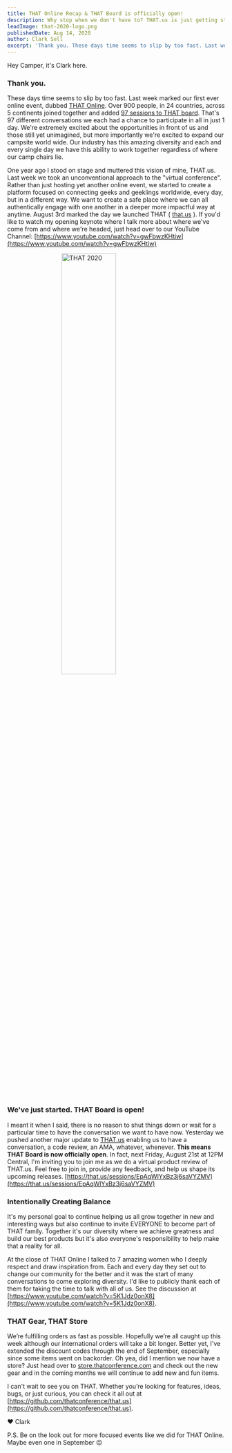 ```yaml
---
title: THAT Online Recap & THAT Board is officially open!
description: Why stop when we don't have to? THAT.us is just getting started.
leadImage: that-2020-logo.png
publishedDate: Aug 14, 2020
author: Clark Sell
excerpt: 'Thank you. These days time seems to slip by too fast. Last week marked our first ever online event, dubbed THAT Online. Over 900 people, in 24 countries, across 5 continents joined together and added 97 sessions to THAT board.'
---
```


Hey Camper, it's Clark here.

### Thank you.

These days time seems to slip by too fast. Last week marked our first ever online event, dubbed [THAT Online](https://that.us/events/thatOnline). Over 900 people, in 24 countries, across 5 continents joined together and added [97 sessions to THAT board](https://that.us/events/thatOnline). That's 97 different conversations we each had a chance to participate in all in just 1 day. We're extremely excited about the opportunities in front of us and those still yet unimagined, but more importantly we're excited to expand our campsite world wide. Our industry has this amazing diversity and each and every single day we have this ability to work together regardless of where our camp chairs lie.

One year ago I stood on stage and muttered this vision of mine, THAT.us. Last week we took an unconventional approach to the "virtual conference". Rather than just hosting yet another online event, we started to create a platform focused on connecting geeks and geeklings worldwide, every day, but in a different way. We want to create a safe place where we can all authentically engage with one another in a deeper more impactful way at anytime. August 3rd marked the day we launched THAT ( [that.us](http://that.us/) ). If you'd like to watch my opening keynote where I talk more about where we've come from and where we're headed, just head over to our YouTube Channel: [https://www.youtube.com/watch?v=gwFbwzKHtiw](https://www.youtube.com/watch?v=gwFbwzKHtiw)

<p>
<img src="../../images/blog/that-2020-logo.png"
     alt="THAT 2020"
     style="width: 50%; margin:0 auto; display:block" />
</p>

### We've just started. THAT Board is open!

I meant it when I said, there is no reason to shut things down or wait for a particular time to have the conversation we want to have now. Yesterday we pushed another major update to [THAT.us](https://that.us) enabling us to have a conversation, a code review, an AMA, whatever, whenever. **This means THAT Board is now officially open**. In fact, next Friday, August 21st at 12PM Central, I'm inviting you to join me as we do a virtual product review of THAT.us. Feel free to join in, provide any feedback, and help us shape its upcoming releases. [https://that.us/sessions/EpAqWlYxBz3j6saVYZMV](https://that.us/sessions/EpAqWlYxBz3j6saVYZMV)

### Intentionally Creating Balance

It's my personal goal to continue helping us all grow together in new and interesting ways but also continue to invite EVERYONE to become part of THAT family. Together it's our diversity where we achieve greatness and build our best products but it's also everyone's responsibility to help make that a reality for all.

At the close of THAT Online I talked to 7 amazing women who I deeply respect and draw inspiration from. Each and every day they set out to change our community for the better and it was the start of many conversations to come exploring diversity. I'd like to publicly thank each of them for taking the time to talk with all of us. See the discussion at [https://www.youtube.com/watch?v=5K1Jdz0onX8](https://www.youtube.com/watch?v=5K1Jdz0onX8).

### THAT Gear, THAT Store

We’re fulfilling orders as fast as possible. Hopefully we’re all caught up this week although our international orders will take a bit longer. Better yet, I've extended the discount codes through the end of September, especially since some items went on backorder. Oh yea, did I mention we now have a store? Just head over to [store.thatconference.com](https://store.thatconference.com) and check out the new gear and in the coming months we will continue to add new and fun items.

I can't wait to see you on THAT. Whether you’re looking for features, ideas, bugs, or just curious, you can check it all out at [https://github.com/thatconference/that.us](https://github.com/thatconference/that.us).

❤️ Clark

P.S. Be on the look out for more focused events like we did for THAT Online. Maybe even one in September 😉
